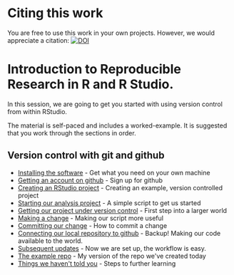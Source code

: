 # Citing this work

You are free to use this work in your own projects. However, we would appreciate a citation: [![DOI](https://zenodo.org/badge/DOI/10.5281/zenodo.61435.svg)](https://doi.org/10.5281/zenodo.61435)


# Introduction to Reproducible Research in R and R Studio.

In this session, we are going to get you started with using version control from within RStudio. 

The material is self-paced and includes a worked-example. It is suggested that you work through the sections in order.

## Version control with git and github

* [Installing the software](./installing_software.md) - Get what you need on your own machine
* [Getting an account on github](./github.md) - Sign up for github
* [Creating an RStudio project](./rstudio_project.md) - Creating an example, version controlled project
* [Starting our analysis project](./analysis_start.md) - A simple script to get us started
* [Getting our project under version control](./version_control.md) - First step into a larger world
* [Making a change](./making_change.md) - Making our script more useful
* [Committing our change](./commit.md) - How to commit a change
* [Connecting our local repository to github](./github_sync.md) - Backup! Making our code available to the world.
* [Subsequent updates](./updates.md) - Now we are set up, the workflow is easy.
* [The example repo](./created_earlier.md) - My version of the repo we've created today
* [Things we haven't told you](./next_steps.md) - Steps to further learning
